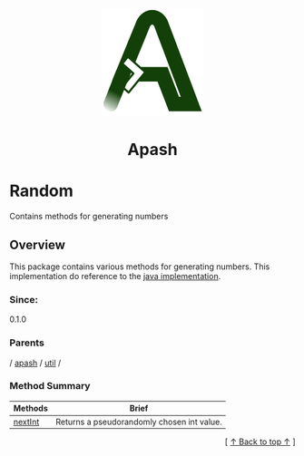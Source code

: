
<div align='center' id='apash-top'>
  <a href='https://github.com/hastec-fr/apash'>
    <img alt='apash-logo' src='../../../../../../assets/apash-logo.svg'/>
  </a>

  # Apash
</div>

# Random

Contains methods for generating numbers

## Overview

This package contains various methods for generating numbers.
This implementation do reference to the [java implementation](https://docs.oracle.com/en/java/javase/21/docs/api/java.base/java/util/random/package-summary.html).

### Since:
0.1.0

### Parents
<!-- apash.parentBegin -->
[](../../../.md) / [apash](../../apash.md) / [util](../util.md) / 
<!-- apash.parentEnd -->

### Method Summary
<!-- apash.summaryTableBegin -->
| Methods                  | Brief                                 |
|--------------------------|---------------------------------------|
|[nextInt](Random/nextInt.md)|Returns a pseudorandomly chosen int value.|
<!-- apash.summaryTableEnd -->



  <div align='right'>[ <a href='#apash-top'>↑ Back to top ↑</a> ]</div>

